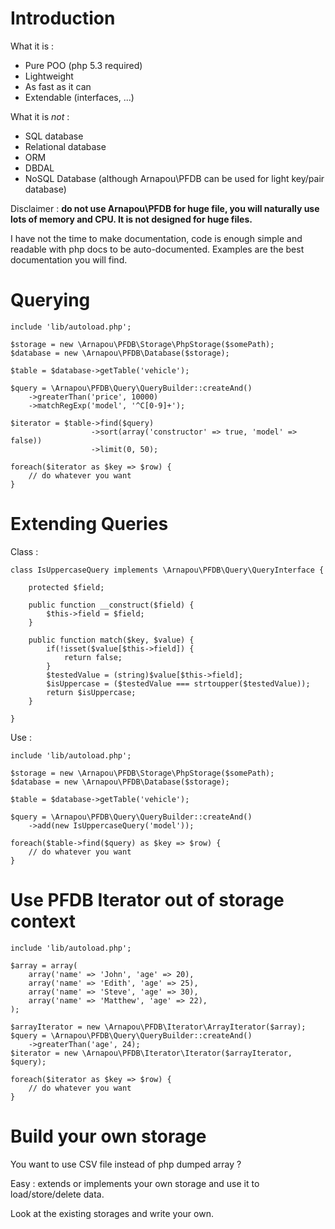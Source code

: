 Introduction
============

What it is :
* Pure POO (php 5.3 required)
* Lightweight
* As fast as it can
* Extendable (interfaces, ...)

What it is _not_ :
* SQL database
* Relational database
* ORM
* DBDAL
* NoSQL Database (although Arnapou\PFDB can be used for light key/pair database)

Disclaimer :
__do not use Arnapou\PFDB for huge file, you will naturally use lots of memory and CPU. It is not designed for huge files.__

I have not the time to make documentation, code is enough simple and readable with php docs to be auto-documented.
Examples are the best documentation you will find.

Querying
========

    include 'lib/autoload.php';
    
    $storage = new \Arnapou\PFDB\Storage\PhpStorage($somePath);
    $database = new \Arnapou\PFDB\Database($storage);
    
    $table = $database->getTable('vehicle');
    
    $query = \Arnapou\PFDB\Query\QueryBuilder::createAnd()
        ->greaterThan('price', 10000)
        ->matchRegExp('model', '^C[0-9]+');
        
    $iterator = $table->find($query)
                      ->sort(array('constructor' => true, 'model' => false))
                      ->limit(0, 50);
                      
    foreach($iterator as $key => $row) {
        // do whatever you want
    }
    
Extending Queries
=================
Class :

    class IsUppercaseQuery implements \Arnapou\PFDB\Query\QueryInterface {

        protected $field;

        public function __construct($field) {
            $this->field = $field;
        }

        public function match($key, $value) {
            if(!isset($value[$this->field]) {
                return false;
            }
            $testedValue = (string)$value[$this->field];
            $isUppercase = ($testedValue === strtoupper($testedValue));
            return $isUppercase;
        }

    }

Use :

    include 'lib/autoload.php';
    
    $storage = new \Arnapou\PFDB\Storage\PhpStorage($somePath);
    $database = new \Arnapou\PFDB\Database($storage);
    
    $table = $database->getTable('vehicle');
    
    $query = \Arnapou\PFDB\Query\QueryBuilder::createAnd()
        ->add(new IsUppercaseQuery('model'));
    
    foreach($table->find($query) as $key => $row) {
        // do whatever you want
    }

Use PFDB Iterator out of storage context
========================================

    include 'lib/autoload.php';

    $array = array(
        array('name' => 'John', 'age' => 20),
        array('name' => 'Edith', 'age' => 25),
        array('name' => 'Steve', 'age' => 30),
        array('name' => 'Matthew', 'age' => 22),
    );

    $arrayIterator = new \Arnapou\PFDB\Iterator\ArrayIterator($array);
    $query = \Arnapou\PFDB\Query\QueryBuilder::createAnd()
        ->greaterThan('age', 24);
    $iterator = new \Arnapou\PFDB\Iterator\Iterator($arrayIterator, $query);

    foreach($iterator as $key => $row) {
        // do whatever you want
    }

Build your own storage
======================
You want to use CSV file instead of php dumped array ?

Easy : extends or implements your own storage and use it to load/store/delete data.

Look at the existing storages and write your own.
